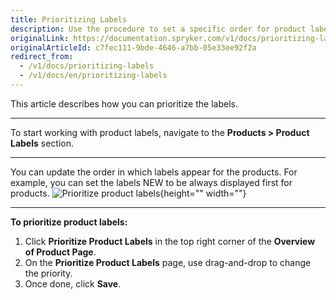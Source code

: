 ```yaml
---
title: Prioritizing Labels
description: Use the procedure to set a specific order for product labels to display them in the storefront that fits your preferences.
originalLink: https://documentation.spryker.com/v1/docs/prioritizing-labels
originalArticleId: c7fec111-9bde-4646-a7bb-05e33ee92f2a
redirect_from:
  - /v1/docs/prioritizing-labels
  - /v1/docs/en/prioritizing-labels
---
```


This article describes how you can prioritize the labels.
***
To start working with product labels, navigate to the **Products > Product Labels** section.
***
You can update the order in which labels appear for the products.
For example, you can set the labels NEW to be always displayed first for products.
![Prioritize product labels](https://spryker.s3.eu-central-1.amazonaws.com/docs/User+Guides/Back+Office+User+Guides/Products/Products/Product+Labels/Prioritizing+Labels/Prioritizing-Labels.gif){height="" width=""}

***
**To prioritize product labels:**
1. Click **Prioritize Product Labels** in the top right corner of the **Overview of Product Page**.
 2. On the **Prioritize Product Labels** page, use drag-and-drop to change the priority.
3. Once done, click **Save**.
